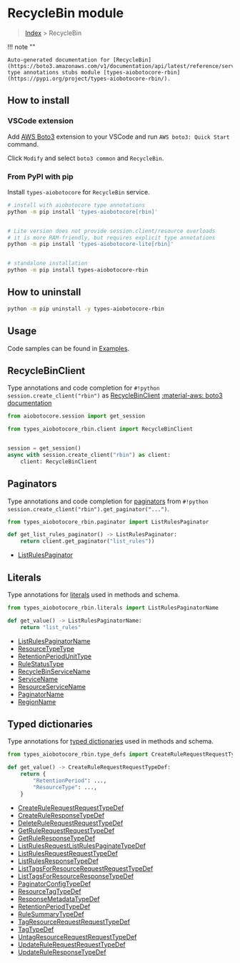 # RecycleBin module

> [Index](../README.md) > RecycleBin


!!! note ""

    Auto-generated documentation for [RecycleBin](https://boto3.amazonaws.com/v1/documentation/api/latest/reference/services/rbin.html#RecycleBin)
    type annotations stubs module [types-aiobotocore-rbin](https://pypi.org/project/types-aiobotocore-rbin/).

## How to install

### VSCode extension

Add [AWS Boto3](https://marketplace.visualstudio.com/items?itemName=Boto3typed.boto3-ide)
extension to your VSCode and run `AWS boto3: Quick Start` command.

Click `Modify` and select `boto3 common` and `RecycleBin`.

### From PyPI with pip

Install `types-aiobotocore` for `RecycleBin` service.

```bash
# install with aiobotocore type annotations
python -m pip install 'types-aiobotocore[rbin]'


# Lite version does not provide session.client/resource overloads
# it is more RAM-friendly, but requires explicit type annotations
python -m pip install 'types-aiobotocore-lite[rbin]'


# standalone installation
python -m pip install types-aiobotocore-rbin
```



## How to uninstall

```bash
python -m pip uninstall -y types-aiobotocore-rbin
```

## Usage

Code samples can be found in [Examples](./usage.md).

## RecycleBinClient

Type annotations and code completion for  `#!python session.create_client("rbin")` as [RecycleBinClient](./client.md)
[:material-aws: boto3 documentation](https://boto3.amazonaws.com/v1/documentation/api/latest/reference/services/rbin.html#RecycleBin.Client)

```python title="Usage example"
from aiobotocore.session import get_session

from types_aiobotocore_rbin.client import RecycleBinClient


session = get_session()
async with session.create_client("rbin") as client:
    client: RecycleBinClient
```


## Paginators

Type annotations and code completion for
[paginators](./paginators.md)
from `#!python session.create_client("rbin").get_paginator("...")`.

```python title="Usage example"
from types_aiobotocore_rbin.paginator import ListRulesPaginator

def get_list_rules_paginator() -> ListRulesPaginator:
    return client.get_paginator("list_rules"))
```

- [ListRulesPaginator](./paginators.md#listrulespaginator)








## Literals

Type annotations for [literals](./literals.md) used in methods and schema.

```python title="Usage example"
from types_aiobotocore_rbin.literals import ListRulesPaginatorName

def get_value() -> ListRulesPaginatorName:
    return "list_rules"
```

- [ListRulesPaginatorName](./literals.md#listrulespaginatorname)
- [ResourceTypeType](./literals.md#resourcetypetype)
- [RetentionPeriodUnitType](./literals.md#retentionperiodunittype)
- [RuleStatusType](./literals.md#rulestatustype)
- [RecycleBinServiceName](./literals.md#recyclebinservicename)
- [ServiceName](./literals.md#servicename)
- [ResourceServiceName](./literals.md#resourceservicename)
- [PaginatorName](./literals.md#paginatorname)
- [RegionName](./literals.md#regionname)




## Typed dictionaries

Type annotations for [typed dictionaries](./type_defs.md) used in methods and schema.

```python title="Usage example"
from types_aiobotocore_rbin.type_defs import CreateRuleRequestRequestTypeDef

def get_value() -> CreateRuleRequestRequestTypeDef:
    return {
        "RetentionPeriod": ...,
        "ResourceType": ...,
    }
```

- [CreateRuleRequestRequestTypeDef](./type_defs.md#createrulerequestrequesttypedef)
- [CreateRuleResponseTypeDef](./type_defs.md#createruleresponsetypedef)
- [DeleteRuleRequestRequestTypeDef](./type_defs.md#deleterulerequestrequesttypedef)
- [GetRuleRequestRequestTypeDef](./type_defs.md#getrulerequestrequesttypedef)
- [GetRuleResponseTypeDef](./type_defs.md#getruleresponsetypedef)
- [ListRulesRequestListRulesPaginateTypeDef](./type_defs.md#listrulesrequestlistrulespaginatetypedef)
- [ListRulesRequestRequestTypeDef](./type_defs.md#listrulesrequestrequesttypedef)
- [ListRulesResponseTypeDef](./type_defs.md#listrulesresponsetypedef)
- [ListTagsForResourceRequestRequestTypeDef](./type_defs.md#listtagsforresourcerequestrequesttypedef)
- [ListTagsForResourceResponseTypeDef](./type_defs.md#listtagsforresourceresponsetypedef)
- [PaginatorConfigTypeDef](./type_defs.md#paginatorconfigtypedef)
- [ResourceTagTypeDef](./type_defs.md#resourcetagtypedef)
- [ResponseMetadataTypeDef](./type_defs.md#responsemetadatatypedef)
- [RetentionPeriodTypeDef](./type_defs.md#retentionperiodtypedef)
- [RuleSummaryTypeDef](./type_defs.md#rulesummarytypedef)
- [TagResourceRequestRequestTypeDef](./type_defs.md#tagresourcerequestrequesttypedef)
- [TagTypeDef](./type_defs.md#tagtypedef)
- [UntagResourceRequestRequestTypeDef](./type_defs.md#untagresourcerequestrequesttypedef)
- [UpdateRuleRequestRequestTypeDef](./type_defs.md#updaterulerequestrequesttypedef)
- [UpdateRuleResponseTypeDef](./type_defs.md#updateruleresponsetypedef)

